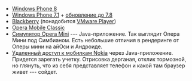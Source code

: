 - [Windows Phone 8](http://www.microsoft.com/ru-ru/download/details.aspx?id=35471)
- [Windows Phone 7.1](http://www.microsoft.com/ru-ru/download/details.aspx?id=27570) + [обновление до 7.8](http://www.microsoft.com/ru-ru/download/details.aspx?id=36474)
- [Blackberry](http://us.blackberry.com/sites/developers/resources/simulators.html) (понадобится [VMware Player](https://my.vmware.com/web/vmware/free#desktop_end_user_computing/vmware_player/6_0))
- [Opera Mobile Classic](http://www.opera.com/ru/developer/mobile-emulator)
- [Симулятор Opera Mini](http://www.opera.com/ru/developer/opera-mini-simulator) --- Java-приложение. Так выглядит Опера Мини под Симбианом. Есть небольшие отличия в рендеринге от Оперы мини на айОси и Андроиде.
- [Удаленный доступ к мобилкам Nokia](http://rda.cellulardata.com/devices) через Java-приложение. Придется зарегать учетку. Отрисовка дерганая, отклик тормозной, но глянуть, что из себя представляет телефон и какой там браузер живет --- сойдет.